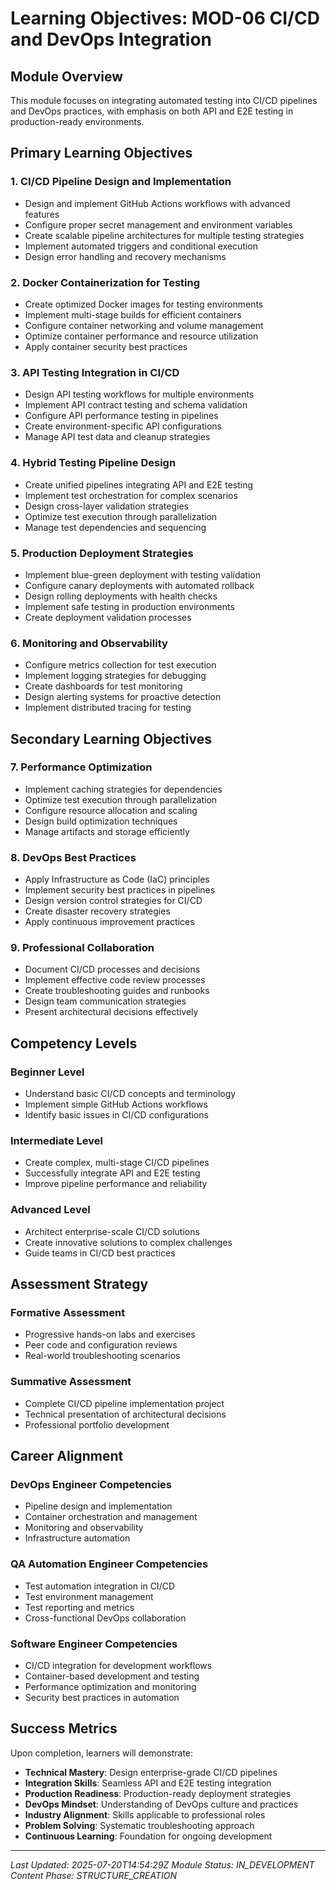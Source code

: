 # Learning Objectives: MOD-06 CI/CD and DevOps Integration

## Module Overview
This module focuses on integrating automated testing into CI/CD pipelines and DevOps practices, with emphasis on both API and E2E testing in production-ready environments.

## Primary Learning Objectives

### 1. CI/CD Pipeline Design and Implementation
- Design and implement GitHub Actions workflows with advanced features
- Configure proper secret management and environment variables
- Create scalable pipeline architectures for multiple testing strategies
- Implement automated triggers and conditional execution
- Design error handling and recovery mechanisms

### 2. Docker Containerization for Testing
- Create optimized Docker images for testing environments
- Implement multi-stage builds for efficient containers
- Configure container networking and volume management
- Optimize container performance and resource utilization
- Apply container security best practices

### 3. API Testing Integration in CI/CD
- Design API testing workflows for multiple environments
- Implement API contract testing and schema validation
- Configure API performance testing in pipelines
- Create environment-specific API configurations
- Manage API test data and cleanup strategies

### 4. Hybrid Testing Pipeline Design
- Create unified pipelines integrating API and E2E testing
- Implement test orchestration for complex scenarios
- Design cross-layer validation strategies
- Optimize test execution through parallelization
- Manage test dependencies and sequencing

### 5. Production Deployment Strategies
- Implement blue-green deployment with testing validation
- Configure canary deployments with automated rollback
- Design rolling deployments with health checks
- Implement safe testing in production environments
- Create deployment validation processes

### 6. Monitoring and Observability
- Configure metrics collection for test execution
- Implement logging strategies for debugging
- Create dashboards for test monitoring
- Design alerting systems for proactive detection
- Implement distributed tracing for testing

## Secondary Learning Objectives

### 7. Performance Optimization
- Implement caching strategies for dependencies
- Optimize test execution through parallelization
- Configure resource allocation and scaling
- Design build optimization techniques
- Manage artifacts and storage efficiently

### 8. DevOps Best Practices
- Apply Infrastructure as Code (IaC) principles
- Implement security best practices in pipelines
- Design version control strategies for CI/CD
- Create disaster recovery strategies
- Apply continuous improvement practices

### 9. Professional Collaboration
- Document CI/CD processes and decisions
- Implement effective code review processes
- Create troubleshooting guides and runbooks
- Design team communication strategies
- Present architectural decisions effectively

## Competency Levels

### Beginner Level
- Understand basic CI/CD concepts and terminology
- Implement simple GitHub Actions workflows
- Identify basic issues in CI/CD configurations

### Intermediate Level
- Create complex, multi-stage CI/CD pipelines
- Successfully integrate API and E2E testing
- Improve pipeline performance and reliability

### Advanced Level
- Architect enterprise-scale CI/CD solutions
- Create innovative solutions to complex challenges
- Guide teams in CI/CD best practices

## Assessment Strategy

### Formative Assessment
- Progressive hands-on labs and exercises
- Peer code and configuration reviews
- Real-world troubleshooting scenarios

### Summative Assessment
- Complete CI/CD pipeline implementation project
- Technical presentation of architectural decisions
- Professional portfolio development

## Career Alignment

### DevOps Engineer Competencies
- Pipeline design and implementation
- Container orchestration and management
- Monitoring and observability
- Infrastructure automation

### QA Automation Engineer Competencies
- Test automation integration in CI/CD
- Test environment management
- Test reporting and metrics
- Cross-functional DevOps collaboration

### Software Engineer Competencies
- CI/CD integration for development workflows
- Container-based development and testing
- Performance optimization and monitoring
- Security best practices in automation

## Success Metrics

Upon completion, learners will demonstrate:
- **Technical Mastery**: Design enterprise-grade CI/CD pipelines
- **Integration Skills**: Seamless API and E2E testing integration
- **Production Readiness**: Production-ready deployment strategies
- **DevOps Mindset**: Understanding of DevOps culture and practices
- **Industry Alignment**: Skills applicable to professional roles
- **Problem Solving**: Systematic troubleshooting approach
- **Continuous Learning**: Foundation for ongoing development

---

*Last Updated: 2025-07-20T14:54:29Z*
*Module Status: IN_DEVELOPMENT*
*Content Phase: STRUCTURE_CREATION*